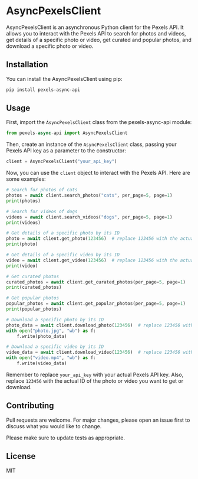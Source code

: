 # AsyncPexelsClient

AsyncPexelsClient is an asynchronous Python client for the Pexels API. It allows you to interact with the Pexels API to search for photos and videos, get details of a specific photo or video, get curated and popular photos, and download a specific photo or video.

## Installation

You can install the AsyncPexelsClient using pip:

```bash
pip install pexels-async-api
```

## Usage
First, import the `AsyncPexelsClient` class from the pexels-async-api module:

```python
from pexels-async-api import AsyncPexelsClient
```

Then, create an instance of the `AsyncPexelsClient` class, passing your Pexels API key as a parameter to the constructor:

```python
client = AsyncPexelsClient("your_api_key")
```

Now, you can use the `client` object to interact with the Pexels API. Here are some examples:

```python
# Search for photos of cats
photos = await client.search_photos("cats", per_page=5, page=1)
print(photos)

# Search for videos of dogs
videos = await client.search_videos("dogs", per_page=5, page=1)
print(videos)

# Get details of a specific photo by its ID
photo = await client.get_photo(123456)  # replace 123456 with the actual photo ID
print(photo)

# Get details of a specific video by its ID
video = await client.get_video(123456)  # replace 123456 with the actual video ID
print(video)

# Get curated photos
curated_photos = await client.get_curated_photos(per_page=5, page=1)
print(curated_photos)

# Get popular photos
popular_photos = await client.get_popular_photos(per_page=5, page=1)
print(popular_photos)

# Download a specific photo by its ID
photo_data = await client.download_photo(123456)  # replace 123456 with the actual photo ID
with open("photo.jpg", "wb") as f:
    f.write(photo_data)

# Download a specific video by its ID
video_data = await client.download_video(123456)  # replace 123456 with the actual video ID
with open("video.mp4", "wb") as f:
    f.write(video_data)
```

Remember to replace `your_api_key` with your actual Pexels API key. Also, replace `123456` with the actual ID of the photo or video you want to get or download.


## Contributing
Pull requests are welcome. For major changes, please open an issue first to discuss what you would like to change.

Please make sure to update tests as appropriate.

## License
MIT
